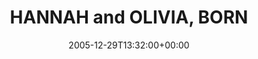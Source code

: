 ---
templateKey: event
guid: 0892df70-6eab-11ea-99c5-002590d1d1b0
date: 2005-12-29T13:32:00+00:00
eventTime: '1:32pm'
title: HANNAH and OLIVIA, BORN
artist: HANNAH and OLIVIA
city: Saskatoon
venue: BORN
group: Tim Shia
guests: Tania and Tim
---